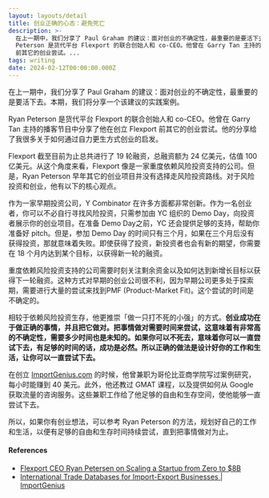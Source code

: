 ```yaml
---
layout: layouts/detail
title: 创业正确的心态：避免死亡
description: >-
  在上一期中，我们分享了 Paul Graham 的建议：面对创业的不确定性，最重要的是要活下去。本期，我们将分享一个该建议的实践案例。 Ryan
  Peterson 是货代平台 Flexport 的联合创始人和 co-CEO。他曾在 Garry Tan 主持的播客节目中分享了他在创立 Flexport
  前其它的创业尝试。...
tags: writing
date: 2024-02-12T00:00:00.000Z
---
```

在上一期中，我们分享了 Paul Graham 的建议：面对创业的不确定性，最重要的是要活下去。本期，我们将分享一个该建议的实践案例。

Ryan Peterson 是货代平台 Flexport 的联合创始人和 co-CEO。他曾在 Garry Tan 主持的播客节目中分享了他在创立 Flexport 前其它的创业尝试。他的分享给了我很多关于如何通过自力更生方式创业的启发。

Flexport 截至目前为止总共进行了 19 轮融资，总融资额为 24 亿美元，估值 100 亿美元。从这个角度来看，Flexport 像是一家重度依赖风险投资支持的公司。但是，Ryan Peterson 早年其它的创业项目并没有选择走风险投资路线。对于风险投资和创业，他有以下的核心观点。

作为一家早期投资公司，Y Combinator 在许多方面都非常创新。作为一名创业者，你可以不必自行寻找风险投资，只需参加由 YC 组织的 Demo Day，向投资者展示你的创业项目。在准备 Demo Day之前，YC 还会提供足够的支持，帮助你准备好 pitch。但是，参加 Demo Day 的时间只有三个月，如果在三个月后没有获得投资，那就意味着失败。即使获得了投资，新投资者也会有新的期望，你需要在 18 个月内达到某个目标，以获得新一轮的融资。

重度依赖风险投资支持的公司需要时刻关注剩余资金以及如何达到新增长目标以获得下一轮融资。这种方式对早期的创业公司很不利，因为早期公司更多处于探索期，需要进行大量的尝试来找到PMF (Product-Market Fit)。这个尝试的时间是不确定的。

相较于依赖风险投资生存，他更推崇「做一只打不死的小强」的方式。**创业成功在于做正确的事情，并且把它做对。把事情做对需要时间来尝试，这意味着有非常高的不确定性，需要多少时间也是未知的。如果你可以不死去，意味着你可以一直尝试下去，有足够的时间的话，成功是必然。所以正确的做法是设计好你的工作和生活，让你可以一直尝试下去。**

在创立 [ImportGenius.com](http://importgenius.com/) 的时候，他曾兼职为哥伦比亚商学院写过案例研究，每小时能赚到 40 美元。此外，他还教过 GMAT 课程，以及提供如何从 Google 获取流量的咨询服务。这些兼职工作给了他足够的自由和生存空间，使他能够一直尝试下去。

所以，如果你有创业想法，可以参考 Ryan Peterson 的方法，规划好自己的工作和生活，以便有足够的自由和生存时间持续尝试，直到把事情做对为止。

#### References
* [Flexport CEO Ryan Petersen on Scaling a Startup from Zero to $8B
](https://youtu.be/lm3lfZza1ro)
* [International Trade Databases for Import-Export Businesses | ImportGenius](https://www.importgenius.com/)
